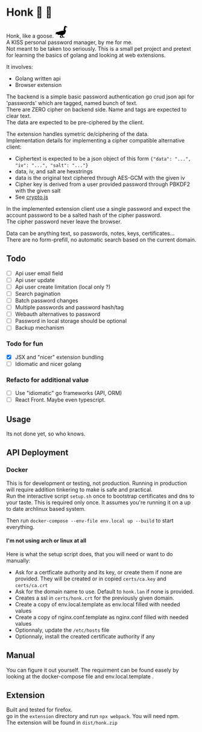 # Honk :duck: :swan:

Honk, like a goose. ![A plain black goose shaped logo](extension/icons/honk-32.png)  
A KISS personal password manager, by me for me.  
Not meant to be taken too seriously. This is a small pet project 
and pretext for learning the basics of golang and looking at web extensions.  

It involves:
  - Golang written api
  - Browser extension

The backend is a simple basic password authentication go crud json api for 'passwords' which are tagged, named bunch of text.  
There are ZERO cipher on backend side. Name and tags are expected to clear text.  
The data are expected to be pre-ciphered by the client.  

The extension handles symetric de/ciphering of the data.  
Implementation details for implementing a cipher compatible alternative client:
- Ciphertext is expected to be a json object of this form `{"data": "...", "iv": "...", "salt": "..."}`
- data, iv, and salt are hexstrings
- data is the original text ciphered through AES-GCM with the given iv
- Cipher key is derived from a user provided password through PBKDF2 with the given salt
- See [crypto.js](/extension/crypto.js)

In the implemented extension client use a single password and expect the account password to be a salted hash of the cipher password.  
The cipher password never leave the browser.  

Data can be anything text, so passwords, notes, keys, certificates...  
There are no form-prefill, no automatic search based on the current domain.  

## Todo
- [ ] Api user email field
- [ ] Api user update
- [ ] Api user create limitation (local only ?)
- [ ] Search pagination
- [ ] Batch password changes
- [ ] Multiple passwords and password hash/tag
- [ ] Webauth alternatives to password
- [ ] Password in local storage should be optional
- [ ] Backup mechanism

### Todo for fun
- [x] JSX and "nicer" extension bundling
- [ ] Idiomatic and nicer golang

### Refacto for additional value
- [ ] Use "idiomatic" go frameworks (API, ORM)
- [ ] React Front. Maybe even typescript.

## Usage

Its not done yet, so who knows.

## API Deployment

### Docker

This is for development or testing, not production. Running in production will require addition tinkering to make is safe and practical.  
Run the interactive script `setup.sh` once to bootstrap certificates and dns to your taste. This is required only once. 
It assumes you're running it on a up to date archlinux based system.

Then run `docker-compose --env-file env.local up --build` to start everything.

#### I'm not using arch or linux at all

Here is what the setup script does, that you will need or want to do manually:
- Ask for a certficate authority and its key, or create them if none are provided. They will be created or in copied `certs/ca.key` and `certs/ca.crt`
- Ask for the domain name to use. Default to `honk.lan` if none is provided.
- Creates a ssl in `certs/honk.crt` for the previously given domain.
- Create a copy of env.local.template as env.local filled with needed values
- Create a copy of nginx.conf.template as nginx.conf filled with needed values
- Optionnaly, update the `/etc/hosts` file
- Optionnaly, install the created certificate authority if any

## Manual

You can figure it out yourself.
The requirment can be found easely by looking at the docker-compose file and env.local.template .

## Extension

Built and tested for firefox.  
go in the `extension` directory and run `npx webpack`. You will need npm.  
The extension will be found in `dist/honk.zip`
